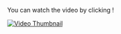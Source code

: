 
You can watch the video by clicking !


[![Video Thumbnail](https://i9.ytimg.com/vi_webp/SKZUzoLH1VQ/mq1.webp?sqp=CIjYhLUG-oaymwEmCMACELQB8quKqQMa8AEB-AGuCYAC0AWKAgwIABABGGUgZShlMA8=&rs=AOn4CLCoigOfcovJK673jW8PT1C4EGAzpA)](https://www.youtube.com/watch?v=SKZUzoLH1VQ)
